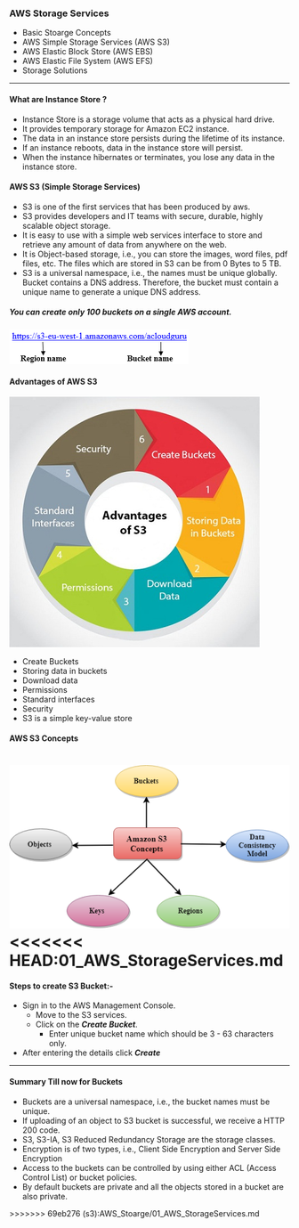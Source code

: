 ### AWS Storage Services
<ul>
<li> Basic Stoarge Concepts 
<li> AWS Simple Storage Services (AWS S3)
<li> AWS Elastic Block Store (AWS EBS)
<li> AWS Elastic File System (AWS EFS)
<li> Storage Solutions
</ul>

<hr>

#### What are Instance Store ?
<ul>
<li> Instance Store is a storage volume that acts as a physical hard drive.
<li>It provides temporary storage for Amazon EC2 instance.
<li>The data in an instance store persists during the lifetime of its instance.
<li>If an instance reboots, data in the instance store will persist.
<li>When the instance hibernates or terminates, you lose any data in the instance store.
</ul>

#### AWS S3 (Simple Storage Services)
<ul>
<li> S3 is one of the first services that has been produced by aws.
<li> S3 provides developers and IT teams with secure, durable, highly scalable object storage.
<li> It is easy to use with a simple web services interface to store and retrieve any amount of data from anywhere on the web.
<li> It is Object-based storage, i.e., you can store the images, word files, pdf files, etc. The files which are stored in S3 can be from 0 Bytes to 5 TB.
<li> S3 is a universal namespace, i.e., the names must be unique globally. Bucket contains a DNS address. Therefore, the bucket must contain a unique name to generate a unique DNS address.
</ul>

##### You can create only 100 buckets on a single AWS account. </br>
![AWS S3 url](/assets/aws-s3.png)

#### Advantages of AWS S3
![Advantages of AWS S3](/assets/advantages-of-aws-s3.jpg)
- Create Buckets
- Storing data in buckets
- Download data
- Permissions
- Standard interfaces
- Security
- S3 is a simple key-value store

#### AWS S3 Concepts
![AWS S3 Concept](/assets/aws-s3-concepts.png)
<<<<<<< HEAD:01_AWS_StorageServices.md
=======

#### Steps to create S3 Bucket:-
- Sign in to the AWS Management Console.
    - Move to the S3 services.
    - Click on the <i><b>Create Bucket</b></i>.
        - Enter unique bucket name which should be 3 - 63 characters only.
- After entering the details click <i><b>Create</b></i>
<hr>


#### Summary Till now for Buckets
<ul>
<li> Buckets are a universal namespace, i.e., the bucket names must be unique.
<li> If uploading of an object to S3 bucket is successful, we receive a HTTP 200 code.
<li> S3, S3-IA, S3 Reduced Redundancy Storage are the storage classes.
<li> Encryption is of two types, i.e., Client Side Encryption and Server Side Encryption
<li> Access to the buckets can be controlled by using either ACL (Access Control List) or bucket policies.
<li> By default buckets are private and all the objects stored in a bucket are also private.
</ul>
>>>>>>> 69eb276 (s3):AWS_Stoarge/01_AWS_StorageServices.md
